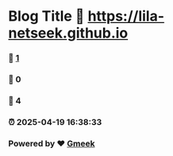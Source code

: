# Blog Title :link: https://lila-netseek.github.io 
### :page_facing_up: [1](https://lila-netseek.github.io/tag.html) 
### :speech_balloon: 0 
### :hibiscus: 4 
### :alarm_clock: 2025-04-19 16:38:33 
### Powered by :heart: [Gmeek](https://github.com/Meekdai/Gmeek)
